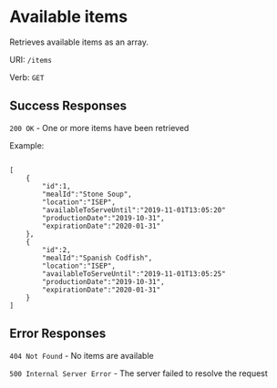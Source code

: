 # Available items

Retrieves available items as an array.

URI: `/items`

Verb: `GET`

## Success Responses

`200 OK` - One or more items have been retrieved

Example:

```

[
    {
        "id":1,
        "mealId":"Stone Soup",
        "location":"ISEP",
        "availableToServeUntil":"2019-11-01T13:05:20"
        "productionDate":"2019-10-31",
        "expirationDate":"2020-01-31"
    },
    {
        "id":2,
        "mealId":"Spanish Codfish",
        "location":"ISEP",
        "availableToServeUntil":"2019-11-01T13:05:25"
        "productionDate":"2019-10-31",
        "expirationDate":"2020-01-31"
    }
]

```

## Error Responses

`404 Not Found` - No items are available

`500 Internal Server Error` - The server failed to resolve the request